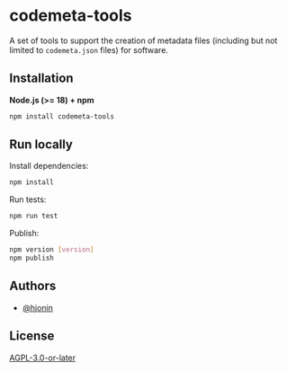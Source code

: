 # codemeta-tools

A set of tools to support the creation of metadata files (including but not limited to `codemeta.json` files) for software.

## Installation

**Node.js (>= 18) + npm**

```bash
npm install codemeta-tools
```

## Run locally

Install dependencies:
```bash
npm install
```

Run tests:
```bash
npm run test 
```

Publish:
```bash
npm version [version]
npm publish
```

## Authors

- [@hjonin](https://github.com/hjonin)

## License

[AGPL-3.0-or-later](LICENSE)
